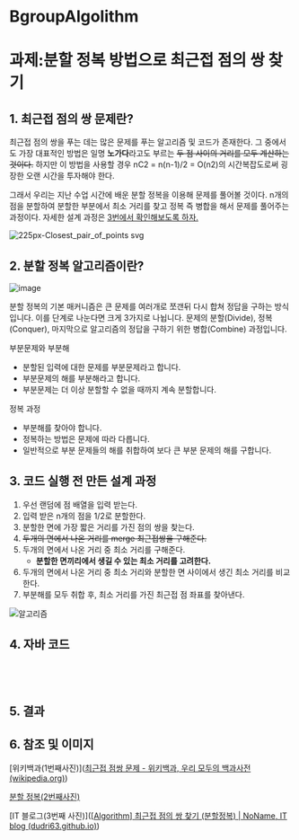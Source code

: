 # BgroupAlgolithm
# 과제:분할 정복 방법으로 최근접 점의 쌍 찾기

## 1. 최근접 점의 쌍 문제란?

최근접 점의 쌍을 푸는 데는 많은 문제를 푸는 알고리즘 및 코드가 존재한다. 그 중에서도 가장 대표적인 방법은 일명 **노가다**라고도 부르는 ~~두 점 사이의 거리를 모두 계산하는 것이다.~~  하지만 이 방법을 사용할 경우 nC2 = n(n-1)/2 = O(n2)의 시간복잡도로써 굉장한 오랜 시간을 투자해야 한다.

그래서 우리는 지난 수업 시간에 배운 분할 정복을 이용해 문제를 풀어볼 것이다. n개의 점을 분할하여 분할한 부분에서 최소 거리를 찾고 정복 즉 병합을 해서 문제를 풀어주는 과정이다. 자세한 설계 과정은 [3번에서 확인해보도록 하자.](#3.-코드-실행-전-만든-설계-과정)

![225px-Closest_pair_of_points svg](https://user-images.githubusercontent.com/80510945/113153179-cb9dac80-9271-11eb-86a9-c91febeb69bc.png)



## 2. 분할 정복 알고리즘이란?

![image](https://user-images.githubusercontent.com/80517119/113153449-128ba200-9272-11eb-8be0-46e4ce824480.png)

분할 정복의 기본 매커니즘은 큰 문제를 여러개로 쪼갠뒤 다시 합쳐 정답을 구하는 방식입니다. 
이를 단계로 나눈다면 크게 3가지로 나뉩니다. 
문제의 분할(Divide), 정복(Conquer), 마지막으로 알고리즘의 정답을 구하기 위한 병합(Combine) 과정입니다.

부분문제와 부분해
- 분할된 입력에 대한 문제를 부분문제라고 합니다.
- 부분문제의 해를 부분해라고 합니다. 
- 부분문제는 더 이상 분할할 수 없을 때까지 계속 분할합니다.

정복 과정
- 부분해를 찾아야 합니다.
- 정복하는 방법은 문제에 따라 다릅니다.
- 일반적으로 부분 문제들의 해를 취합하여 보다 큰 부분 문제의 해를 구합니다.


## 3. 코드 실행 전 만든 설계 과정

1. 우선 랜덤에  점 배열을 입력 받는다.
2. 입력 받은 n개의 점을 1/2로 분할한다.
3. 분할한 면에 가장 짧은 거리를 가진 점의 쌍을 찾는다.
4. ~~두개의 면에서  나온 거리를 merge 최근접쌍을 구해준다.~~
5. 두개의 면에서 나온 거리 중 최소 거리를 구해준다. 
   * **분할한 면끼리에서 생길 수 있는 최소 거리를 고려한다.**
6. 두개의 면에서 나온 거리 중 최소 거리와 분할한 면 사이에서 생긴 최소 거리를 비교한다.
7. 부분해를 모두 취합 후, 최소 거리를 가진 최근접 점 좌표를 찾아낸다.

![알고리즘](https://user-images.githubusercontent.com/80510945/113150609-37cae100-926f-11eb-9ef7-6fdea6db7e34.png)


## 4. 자바 코드
```java





```

## 5. 결과


## 6. 참조 및 이미지

[위키백과(1번째사진)]([최근접 점쌍 문제 - 위키백과, 우리 모두의 백과사전 (wikipedia.org)](https://ko.wikipedia.org/wiki/최근접_점쌍_문제))

[분할 정복(2번째사진)](https://www.javatpoint.com/divide-and-conquer-introduction)

[IT 블로그(3번째 사진)]([[Algorithm\] 최근접 점의 쌍 찾기 (분할정복) | NoName, IT blog (dudri63.github.io)](https://dudri63.github.io/2019/01/19/algo8/))
